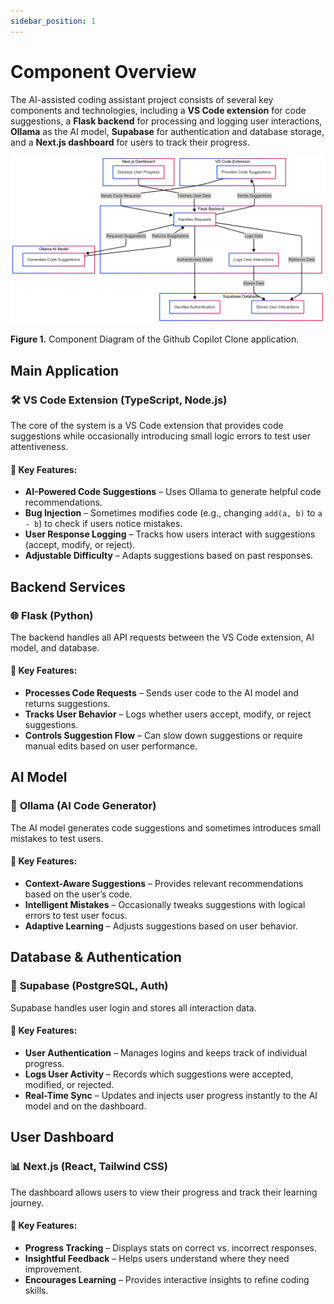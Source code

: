 ```yaml
---
sidebar_position: 1
---
```


# Component Overview

The AI-assisted coding assistant project consists of several key components and technologies, including a **VS Code extension** for code suggestions, a **Flask backend** for processing and logging user interactions, **Ollama** as the AI model, **Supabase** for authentication and database storage, and a **Next.js dashboard** for users to track their progress.

![Copilot Component Diagram](../../src/assets/images/copilot-component.png)

**Figure 1.** Component Diagram of the Github Copilot Clone application.

## Main Application

### 🛠 **VS Code Extension (TypeScript, Node.js)**

The core of the system is a VS Code extension that provides code suggestions while occasionally introducing small logic errors to test user attentiveness.

#### 🔹 **Key Features:**

- **AI-Powered Code Suggestions** – Uses Ollama to generate helpful code recommendations.
- **Bug Injection** – Sometimes modifies code (e.g., changing `add(a, b)` to `a - b`) to check if users notice mistakes.
- **User Response Logging** – Tracks how users interact with suggestions (accept, modify, or reject).
- **Adjustable Difficulty** – Adapts suggestions based on past responses.

## Backend Services

### 🌐 **Flask (Python)**

The backend handles all API requests between the VS Code extension, AI model, and database.

#### 🔹 **Key Features:**

- **Processes Code Requests** – Sends user code to the AI model and returns suggestions.
- **Tracks User Behavior** – Logs whether users accept, modify, or reject suggestions.
- **Controls Suggestion Flow** – Can slow down suggestions or require manual edits based on user performance.

## AI Model

### 🤖 **Ollama (AI Code Generator)**

The AI model generates code suggestions and sometimes introduces small mistakes to test users.

#### 🔹 **Key Features:**

- **Context-Aware Suggestions** – Provides relevant recommendations based on the user’s code.
- **Intelligent Mistakes** – Occasionally tweaks suggestions with logical errors to test user focus.
- **Adaptive Learning** – Adjusts suggestions based on user behavior.

## Database & Authentication

### 🔐 **Supabase (PostgreSQL, Auth)**

Supabase handles user login and stores all interaction data.

#### 🔹 **Key Features:**

- **User Authentication** – Manages logins and keeps track of individual progress.
- **Logs User Activity** – Records which suggestions were accepted, modified, or rejected.
- **Real-Time Sync** – Updates and injects user progress instantly to the AI model and on the dashboard.

## User Dashboard

### 📊 **Next.js (React, Tailwind CSS)**

The dashboard allows users to view their progress and track their learning journey.

#### 🔹 **Key Features:**

- **Progress Tracking** – Displays stats on correct vs. incorrect responses.
- **Insightful Feedback** – Helps users understand where they need improvement.
- **Encourages Learning** – Provides interactive insights to refine coding skills.
